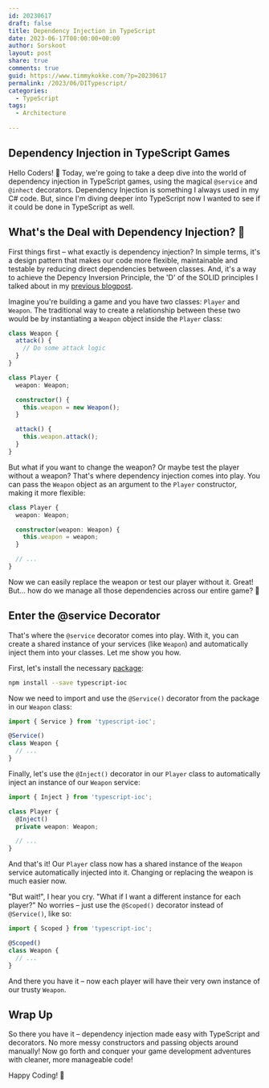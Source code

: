 ```yaml
---
id: 20230617
draft: false
title: Dependency Injection in TypeScript
date: 2023-06-17T00:00:00+00:00
author: Sorskoot
layout: post
share: true
comments: true
guid: https://www.timmykokke.com/?p=20230617
permalink: /2023/06/DITypescript/
categories:
  - TypeScript  
tags:
  - Architecture
  
---
```


## Dependency Injection in TypeScript Games

Hello Coders! 👾 Today, we're going to take a deep dive into the world of dependency injection in TypeScript games, using the magical `@service` and `@inhect` decorators. Dependency Injection is something I always used in my C# code. But, since I'm diving deeper into TypeScript now I wanted to see if it could be done in TypeScript as well.

## What's the Deal with Dependency Injection? 🤷

First things first – what exactly is dependency injection? In simple terms, it's a design pattern that makes our code more flexible, maintainable and testable by reducing direct dependencies between classes. And, it's a way to achieve the Depency Inversion Principle, the 'D' of the SOLID principles I talked about in my [previous blogpost](/blog/2023-06-16-solid-in-typescript/).

Imagine you're building a game and you have two classes: `Player` and `Weapon`. The traditional way to create a relationship between these two would be by instantiating a `Weapon` object inside the `Player` class:

```typescript
class Weapon {
  attack() {
    // Do some attack logic
  }
}

class Player {
  weapon: Weapon;

  constructor() {
    this.weapon = new Weapon();
  }

  attack() {
    this.weapon.attack();
  }
}
```

But what if you want to change the weapon? Or maybe test the player without a weapon? That's where dependency injection comes into play. You can pass the `Weapon` object as an argument to the `Player` constructor, making it more flexible:

```typescript
class Player {
  weapon: Weapon;

  constructor(weapon: Weapon) {
    this.weapon = weapon;
  }

  // ...
}
```

Now we can easily replace the weapon or test our player without it. Great! But... how do we manage all those dependencies across our entire game? 🤔

## Enter the @service Decorator

That's where the `@service` decorator comes into play. With it, you can create a shared instance of your services (like `Weapon`) and automatically inject them into your classes. Let me show you how.

First, let's install the necessary [package](https://www.npmjs.com/package/typescript-ioc):

```bash
npm install --save typescript-ioc
```

Now we need to import and use the `@Service()` decorator from the package in our `Weapon` class:

```typescript
import { Service } from 'typescript-ioc';

@Service()
class Weapon {
  // ...
}
```

Finally, let's use the `@Inject()` decorator in our `Player` class to automatically inject an instance of our `Weapon` service:

```typescript
import { Inject } from 'typescript-ioc';

class Player {
  @Inject()
  private weapon: Weapon;

  // ...
}
```

And that's it! Our `Player` class now has a shared instance of the `Weapon` service automatically injected into it. Changing or replacing the weapon is much easier now.

"But wait!", I hear you cry. "What if I want a different instance for each player?" No worries – just use the `@Scoped()` decorator instead of `@Service()`, like so:

```typescript
import { Scoped } from 'typescript-ioc';

@Scoped()
class Weapon {
  // ...
}
```

And there you have it – now each player will have their very own instance of our trusty `Weapon`. 

## Wrap Up

So there you have it – dependency injection made easy with TypeScript and decorators. No more messy constructors and passing objects around manually! Now go forth and conquer your game development adventures with cleaner, more manageable code!

Happy Coding! 🚀